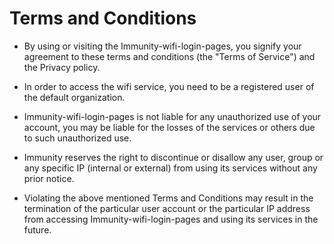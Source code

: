 # Terms and Conditions

- By using or visiting the Immunity-wifi-login-pages, you signify your agreement
  to these terms and conditions (the "Terms of Service") and the Privacy policy.

- In order to access the wifi service, you need to be a registered user of the
  default organization.

- Immunity-wifi-login-pages is not liable for any unauthorized use of your account,
  you may be liable for the losses of the services or others due to such unauthorized use.

- Immunity reserves the right to discontinue or disallow any user, group or any
  specific IP (internal or external) from using its services without any prior notice.

- Violating the above mentioned Terms and Conditions may result in the termination
  of the particular user account or the particular IP address from accessing
  Immunity-wifi-login-pages and using its services in the future.
